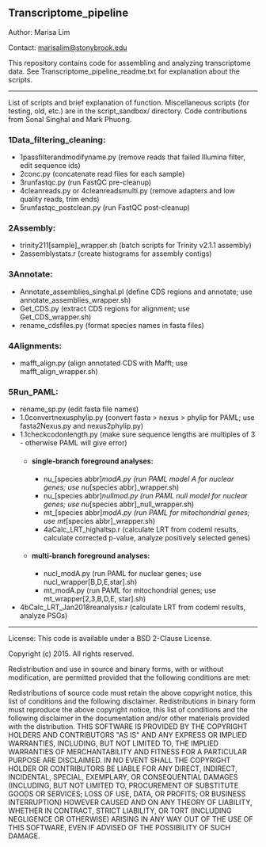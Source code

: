 Transcriptome_pipeline
-
Author: Marisa Lim

Contact: marisalim@stonybrook.edu

This repository contains code for assembling and analyzing transcriptome data. See Transcriptome_pipeline_readme.txt for explanation about the scripts.

---
List of scripts and brief explanation of function. Miscellaneous scripts (for testing, old, etc.) are in the script_sandbox/ directory.
Code contributions from Sonal Singhal and Mark Phuong.

### 1Data_filtering_cleaning: 
- 1passfilterandmodifyname.py (remove reads that failed Illumina filter, edit sequence ids)
- 2conc.py (concatenate read files for each sample)
- 3runfastqc.py (run FastQC pre-cleanup)
- 4cleanreads.py or 4cleanreadsmulti.py (remove adapters and low quality reads, trim ends)
- 5runfastqc_postclean.py (run FastQC post-cleanup)

### 2Assembly:
- trinity211[sample]_wrapper.sh (batch scripts for Trinity v2.1.1 assembly)
- 2assemblystats.r (create histograms for assembly contigs)

### 3Annotate:
- Annotate_assemblies_singhal.pl (define CDS regions and annotate; use annotate_assemblies_wrapper.sh) 
- Get_CDS.py (extract CDS regions for alignment; use Get_CDS_wrapper.sh)
- rename_cdsfiles.py (format species names in fasta files)

### 4Alignments:
- mafft_align.py (align annotated CDS with Mafft; use mafft_align_wrapper.sh)

### 5Run_PAML:
- rename_sp.py (edit fasta file names)
- 1.0convertnexusphylip.py (convert fasta > nexus > phylip for PAML; use fasta2Nexus.py and nexus2phylip.py)
- 1.1checkcodonlength.py (make sure sequence lengths are multiples of 3 - otherwise PAML will give error)
  - #### single-branch foreground analyses:
    - nu_[species abbr]_modA.py (run PAML model A for nuclear genes; use nu_[species abbr]_wrapper.sh)
    - nu_[species abbr]_nullmod.py (run PAML null model for nuclear genes; use nu_[species abbr]_null_wrapper.sh)
    - mt_[species abbr]_modA.py (run PAML for mitochondrial genes; use mt_[species abbr]_wrapper.sh) 
    - 4aCalc_LRT_highaltsp.r (calculate LRT from codeml results, calculate corrected p-value, analyze positively selected genes)
  
  - #### multi-branch foreground analyses:
    - nucl_modA.py (run PAML for nuclear genes; use nucl_wrapper[B,D,E,star].sh)
    - mt_modA.py (run PAML for mitochondrial genes; use mt_wrapper[2,3,B,D,E, star].sh)    
- 4bCalc_LRT_Jan2018reanalysis.r (calculate LRT from codeml results, analyze PSGs)

---


License: This code is available under a BSD 2-Clause License.

Copyright (c) 2015. All rights reserved.

Redistribution and use in source and binary forms, with or without modification, are permitted provided that the 
following conditions are met:

Redistributions of source code must retain the above copyright notice, this list of conditions and the following disclaimer. 
Redistributions in binary form must reproduce the above copyright notice, this list of conditions and the following disclaimer 
in the documentation and/or other materials provided with the distribution. 
THIS SOFTWARE IS PROVIDED BY THE COPYRIGHT HOLDERS AND CONTRIBUTORS "AS IS" AND ANY EXPRESS OR IMPLIED WARRANTIES, 
INCLUDING, BUT NOT LIMITED TO, THE IMPLIED WARRANTIES OF MERCHANTABILITY AND FITNESS FOR A PARTICULAR PURPOSE ARE DISCLAIMED. 
IN NO EVENT SHALL THE COPYRIGHT HOLDER OR CONTRIBUTORS BE LIABLE FOR ANY DIRECT, INDIRECT, INCIDENTAL, SPECIAL, 
EXEMPLARY, OR CONSEQUENTIAL DAMAGES (INCLUDING, BUT NOT LIMITED TO, PROCUREMENT OF SUBSTITUTE GOODS OR SERVICES; 
LOSS OF USE, DATA, OR PROFITS; OR BUSINESS INTERRUPTION) HOWEVER CAUSED AND ON ANY THEORY OF LIABILITY, WHETHER IN CONTRACT, 
STRICT LIABILITY, OR TORT (INCLUDING NEGLIGENCE OR OTHERWISE) ARISING IN ANY WAY OUT OF THE USE OF THIS SOFTWARE, 
EVEN IF ADVISED OF THE POSSIBILITY OF SUCH DAMAGE.
